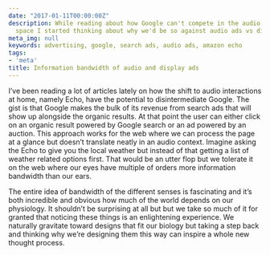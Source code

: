 ```yaml
---
date: "2017-01-11T00:00:00Z"
description: While reading about how Google can't compete in the audio home automation
  space I started thinking about why we'd be so against audio ads vs display ads.
meta_img: null
keywords: advertising, google, search ads, audio ads, amazon echo
tags:
- 'meta'
title: Information bandwidth of audio and display ads
---
```


I’ve been reading a lot of articles lately on how the shift to audio interactions at home, namely Echo, have the potential to disintermediate Google. The gist is that Google makes the bulk of its revenue from search ads that will show up alongside the organic results. At that point the user can either click on an organic result powered by Google search or an ad powered by an auction. This approach works for the web where we can process the page at a glance but doesn’t translate neatly in an audio context. Imagine asking the Echo to give you the local weather but instead of that getting a list of weather related options first. That would be an utter flop but we tolerate it on the web where our eyes have multiple of orders more information bandwidth than our ears.

The entire idea of bandwidth of the different senses is fascinating and it’s both incredible and obvious how much of the world depends on our physiology. It shouldn’t be surprising at all but but we take so much of it for granted that noticing these things is an enlightening experience. We naturally gravitate toward designs that fit our biology but taking a step back and thinking why we’re designing them this way can inspire a whole new thought process.
